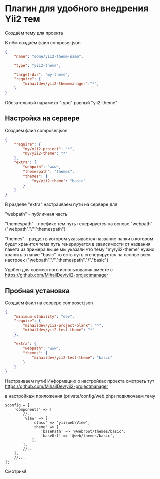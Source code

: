 Плагин для удобного внедрения Yii2 тем
========================

Создаём тему для проекта

В нём создаём фаил composer.json
```json
{
	"name": "some/yii2-theme-name",

	"type": "yii2-theme",

	"target-dir": "my-theme",
	"require": {
        "mihaildev/yii2-thememanager":"*",
	}
}
```

Обезательный параметр "type" равный "yii2-theme"

Настройка на сервере
------------------------
Создаём фаил composer.json
```json
{
	"require": {
        "my/yii2-project": "*",
        "my/yii2-theme": "*"
	},
	"extra": {
		"webpath": "www",
		"themespath": "themes",
		"themes": {
		    "my/yii2-theme": "basic"
		}
	}
}
```

В разделе "extra" настраиваем пути на сервере для

"webpath" - публичная часть

"themespath" - префикс тем путь генерируется на основе  "webpath" ("webpath"."/"."themespath")

"themes" - раздел в котором указывается название папки в котором будет хранится тема путь генерируется в зависимости от названия пакета
из примера выше мы указали что тему "my/yii2-theme" нужно хранить в папке "basic" то есть путь сгенерируется на основе всех настроек ("webpath"."/"."themespath"."/"."basic")

Удобен для совместного использования вместе с https://github.com/MihailDev/yii2-projectmanager

Пробная установка
------------------------
Создаём фаил на сервере composer.json
```json
{
	"minimum-stability": "dev",
	"require": {
        "mihaildev/yii2-project-blank": "*",
        "mihaildev/yii2-test-theme": "*"
	},

	"extra": {
		"webpath": "www",
        "themes": {
            "mihaildev/yii2-test-theme": "basic"
        }
	}
}
```

Настраиваем пути! Информацию о настройках проекта смотреть тут https://github.com/MihailDev/yii2-projectmanager

в настройкаж приложения (private/config/web.php) подключаем тему
```
$config = [
    'components' => [
        //...
        'view' => [
            'class' => 'yii\web\View',
            'theme' => [
                'basePath' => '@webroot/themes/basic',
                'baseUrl' => '@web/themes/basic',
            ],
        ],
        //...
    ],
    //...
];
```

Смотрим!
